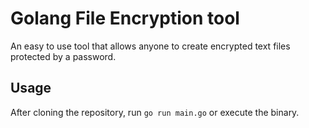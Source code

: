 # Golang File Encryption tool

An easy to use tool that allows anyone to create encrypted text files protected by a password.

## Usage

After cloning the repository, run `go run main.go` or execute the binary.
